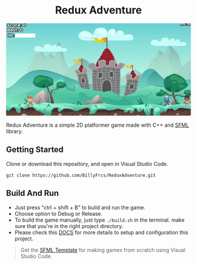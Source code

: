 <h1 align="center">Redux Adventure</h1>

![Redux Adventure GamePlay](https://github.com/BillyFrcs/ReduxAdventure/blob/master/Assets/Sample/Gif/ReduxAdventure.gif)

Redux Adventure is a simple 2D platformer game made with C++ and [SFML](https://www.sfml-dev.org/index.php) library.

## Getting Started

Clone or download this repository, and open in Visual Studio Code.

```
git clone https://github.com/BillyFrcs/ReduxAdventure.git
```

## Build And Run

- Just press "ctrl + shift + B" to build and run the game.
- Choose option to Debug or Release.
- To build the game manually, just type `./build.sh` in the terminal. make sure that you're in the right project directory.
- Please check this [DOCS](https://github.com/BillyFrcs/ReduxAdventure/blob/master/Template/README.md) for more details to setup and configuration this project.

> Get the [SFML Template](https://github.com/andrew-r-king/sfml-vscode-boilerplate) for making games from scratch using Visual Studio Code.
